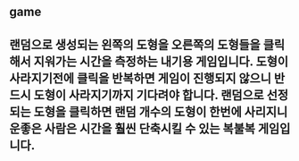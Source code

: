 ## game
## 랜덤으로 생성되는 왼쪽의 도형을 오른쪽의 도형들을 클릭해서 지워가는 시간을 측정하는 내기용 게임입니다. 도형이 사라지기전에 클릭을 반복하면 게임이 진행되지 않으니 반드시 도형이 사라지기까지 기다려야 합니다. 랜덤으로 선정되는 도형을 클릭하면 랜덤 개수의 도형이 한번에 사리지니 운좋은 사람은 시간을 훨씬 단축시킬 수 있는 복불복 게임입니다.
